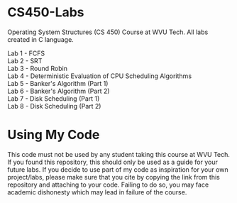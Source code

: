 # CS450-Labs
Operating System Structures (CS 450) Course at WVU Tech. All labs created in C language.

Lab 1 - FCFS <br />
Lab 2 - SRT <br />
Lab 3 - Round Robin <br />
Lab 4 - Deterministic Evaluation of CPU Scheduling Algorithms <br />
Lab 5 - Banker's Algorithm (Part 1) <br />
Lab 6 - Banker's Algorithm (Part 2) <br />
Lab 7 - Disk Scheduling (Part 1) <br />
Lab 8 - Disk Scheduling (Part 2) <br />

# Using My Code
This code must not be used by any student taking this course at WVU Tech. If you found this repository, this should only be used as a guide for your future labs. If you decide to use part of my code as inspiration for your own project/labs, please make sure that you cite by copying the link from this repository and attaching to your code. Failing to do so, you may face academic dishonesty which may lead in failure of the course.
